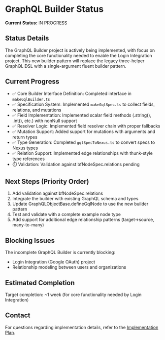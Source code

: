 # GraphQL Builder Status

**Current Status:** IN PROGRESS

## Status Details

The GraphQL Builder project is actively being implemented, with focus on
completing the core functionality needed to enable the Login Integration
project. This new builder pattern will replace the legacy three-helper GraphQL
DSL with a single-argument fluent builder pattern.

## Current Progress

- ✅ Core Builder Interface Definition: Completed interface in
  `makeGqlBuilder.ts`
- ✅ Specification System: Implemented `makeGqlSpec.ts` to collect fields,
  relations, and mutations
- ✅ Field Implementation: Implemented scalar field methods (.string(), .int(),
  etc.) with nonNull support
- ✅ Resolver Logic: Implemented field resolver chain with proper fallbacks
- ✅ Mutation Support: Added support for mutations with arguments and return
  types
- ✅ Type Generation: Completed `gqlSpecToNexus.ts` to convert specs to Nexus
  types
- ✅ Relation Support: Implemented edge relationships with thunk-style type
  references
- ⏱️ Validation: Validation against bfNodeSpec.relations pending

## Next Steps (Priority Order)

1. Add validation against bfNodeSpec.relations
2. Integrate the builder with existing GraphQL schema and types
3. Update GraphQLObjectBase.defineGqlNode to use the new builder pattern
4. Test and validate with a complete example node type
5. Add support for additional edge relationship patterns (target→source,
   many-to-many)

## Blocking Issues

The incomplete GraphQL Builder is currently blocking:

- Login Integration (Google OAuth) project
- Relationship modeling between users and organizations

## Estimated Completion

Target completion: ~1 week (for core functionality needed by Login Integration)

## Contact

For questions regarding implementation details, refer to the
[Implementation Plan](/apps/bfDb/docs/0.1/implementation-plan.md).
